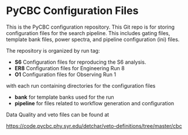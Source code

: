 # PyCBC Configuration Files

This is the PyCBC configuration repository. This Git repo is for storing
configuration files for the search pipeline. This includes gating files,
template bank files, power spectra, and pipeline configuration (ini) files.

The repository is organized by run tag:

 * **S6** Configuration files for reproducing the S6 analysis.
 * **ER8** Configuration files for Engineering Run 8
 * **O1** Configuration files for Observing Run 1

with each run containing directories for the configuration files

 * **bank** for template banks used for the run
 * **pipeline** for files related to workflow generation and configuration

Data Quality and veto files can be found at

https://code.pycbc.phy.syr.edu/detchar/veto-definitions/tree/master/cbc
